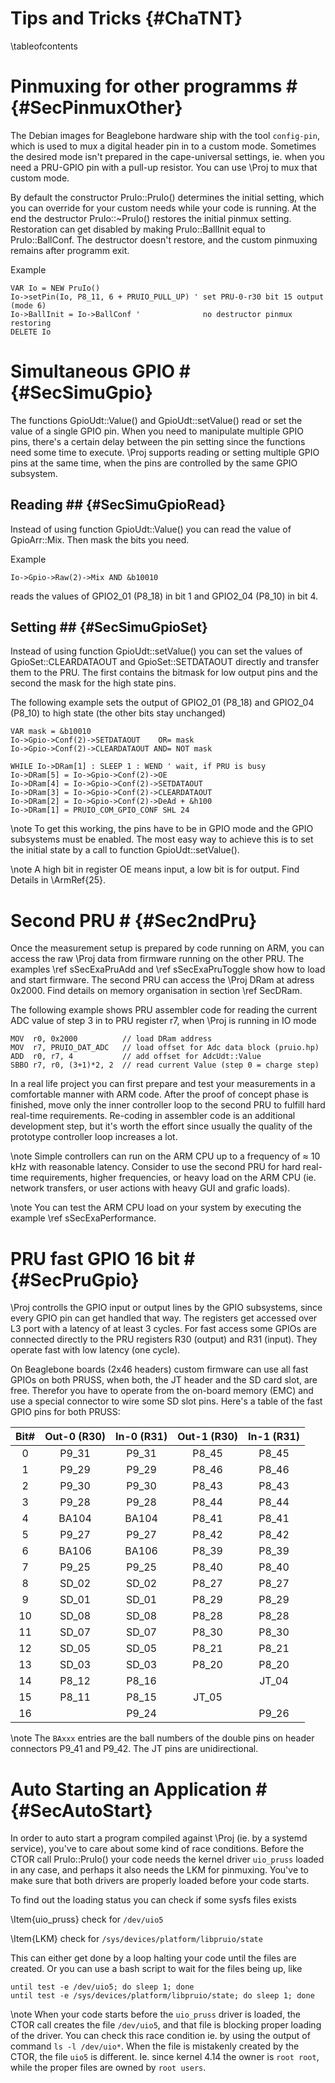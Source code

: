Tips and Tricks  {#ChaTNT}
===============
\tableofcontents


# Pinmuxing for other programms # {#SecPinmuxOther}

The Debian images for Beaglebone hardware ship with the tool
`config-pin`, which is used to mux a digital header pin in to a custom
mode. Sometimes the desired mode isn't prepared in the cape-universal
settings, ie. when you need a PRU-GPIO pin with a pull-up resistor. You
can use \Proj to mux that custom mode.

By default the constructor PruIo::PruIo() determines the initial
setting, which you can override for your custom needs while your code
is running. At the end the destructor PruIo::~PruIo() restores the
initial pinmux setting. Restoration can get disabled by making
PruIo::BallInit equal to PruIo::BallConf. The destructor doesn't
restore, and the custom pinmuxing remains after programm exit.

Example

    VAR Io = NEW PruIo()
    Io->setPin(Io, P8_11, 6 + PRUIO_PULL_UP) ' set PRU-0-r30 bit 15 output (mode 6)
    Io->BallInit = Io->BallConf '              no destructor pinmux restoring
    DELETE Io


# Simultaneous GPIO # {#SecSimuGpio}

The functions GpioUdt::Value() and GpioUdt::setValue() read or set the
value of a single GPIO pin. When you need to manipulate multiple GPIO
pins, there's a certain delay between the pin setting since the
functions need some time to execute. \Proj supports reading or setting
multiple GPIO pins at the same time, when the pins are controlled by
the same GPIO subsystem.

## Reading ## {#SecSimuGpioRead}

Instead of using function GpioUdt::Value() you can read the value of
GpioArr::Mix. Then mask the bits you need.

Example

    Io->Gpio->Raw(2)->Mix AND &b10010

reads the values of GPIO2_01 (P8_18) in bit 1 and GPIO2_04 (P8_10) in
bit 4.

## Setting ## {#SecSimuGpioSet}

Instead of using function GpioUdt::setValue() you can set the values of
GpioSet::CLEARDATAOUT and GpioSet::SETDATAOUT directly and transfer
them to the PRU. The first contains the bitmask for low output pins and
the second the mask for the high state pins.

The following example sets the output of GPIO2_01 (P8_18) and GPIO2_04
(P8_10) to high state (the other bits stay unchanged)

    VAR mask = &b10010
    Io->Gpio->Conf(2)->SETDATAOUT    OR= mask
    Io->Gpio->Conf(2)->CLEARDATAOUT AND= NOT mask

    WHILE Io->DRam[1] : SLEEP 1 : WEND ' wait, if PRU is busy
    Io->DRam[5] = Io->Gpio->Conf(2)->OE
    Io->DRam[4] = Io->Gpio->Conf(2)->SETDATAOUT
    Io->DRam[3] = Io->Gpio->Conf(2)->CLEARDATAOUT
    Io->DRam[2] = Io->Gpio->Conf(2)->DeAd + &h100
    Io->DRam[1] = PRUIO_COM_GPIO_CONF SHL 24

\note To get this working, the pins have to be in GPIO mode and the
      GPIO subsystems must be enabled. The most easy way to achieve
      this is to set the initial state by a call to function
      GpioUdt::setValue().

\note A high bit in register OE means input, a low bit is for output.
      Find Details in \ArmRef{25}.


# Second PRU # {#Sec2ndPru}

Once the measurement setup is prepared by code running on ARM, you can
access the raw \Proj data from firmware running on the other PRU. The
examples \ref sSecExaPruAdd and \ref sSecExaPruToggle show how to load
and start firmware. The second PRU can access the \Proj DRam at
adress 0x2000. Find details on memory organisation in section \ref
SecDRam.

The following example shows PRU assembler code for reading the current
ADC value of step 3 in to PRU register r7, when \Proj is running in IO
mode

    MOV  r0, 0x2000          // load DRam address
    MOV  r7, PRUIO_DAT_ADC   // load offset for Adc data block (pruio.hp)
    ADD  r0, r7, 4           // add offset for AdcUdt::Value
    SBBO r7, r0, (3+1)*2, 2  // read current Value (step 0 = charge step)

In a real life project you can first prepare and test your measurements
in a comfortable manner with ARM code. After the proof of concept phase
is finished, move only the inner controller loop to the second PRU to
fulfill hard real-time requirements. Re-coding in assembler code is an
additional development step, but it's worth the effort since usually
the quality of the prototype controller loop increases a lot.

\note Simple controllers can run on the ARM CPU up to a frequency of
      &asymp; 10 kHz with reasonable latency. Consider to use the
      second PRU for hard real-time requirements, higher frequencies,
      or heavy load on the ARM CPU (ie. network transfers, or user
      actions with heavy GUI and grafic loads).

\note You can test the ARM CPU load on your system by executing the
      example \ref sSecExaPerformance.


# PRU fast GPIO 16 bit # {#SecPruGpio}

\Proj controlls the GPIO input or output lines by the GPIO subsystems,
since every GPIO pin can get handled that way. The registers get
accessed over L3 port with a latency of at least 3 cycles. For fast
access some GPIOs are connected directly to the PRU registers R30
(output) and R31 (input). They operate fast with low latency (one
cycle).

On Beaglebone boards (2x46 headers) custom firmware can use all fast
GPIOs on both PRUSS, when both, the JT header and the SD card slot, are
free. Therefor you have to operate from the on-board memory (EMC) and
use a special connector to wire some SD slot pins. Here's a table of
the fast GPIO pins for both PRUSS:

| Bit# | Out-0 (R30) | In-0 (R31) | Out-1 (R30) | In-1 (R31) |
| :--: | :---: | :---: | :---: | :---: |
|   0  | P9_31 | P9_31 | P8_45 | P8_45 |
|   1  | P9_29 | P9_29 | P8_46 | P8_46 |
|   2  | P9_30 | P9_30 | P8_43 | P8_43 |
|   3  | P9_28 | P9_28 | P8_44 | P8_44 |
|   4  | BA104 | BA104 | P8_41 | P8_41 |
|   5  | P9_27 | P9_27 | P8_42 | P8_42 |
|   6  | BA106 | BA106 | P8_39 | P8_39 |
|   7  | P9_25 | P9_25 | P8_40 | P8_40 |
|   8  | SD_02 | SD_02 | P8_27 | P8_27 |
|   9  | SD_01 | SD_01 | P8_29 | P8_29 |
|  10  | SD_08 | SD_08 | P8_28 | P8_28 |
|  11  | SD_07 | SD_07 | P8_30 | P8_30 |
|  12  | SD_05 | SD_05 | P8_21 | P8_21 |
|  13  | SD_03 | SD_03 | P8_20 | P8_20 |
|  14  | P8_12 | P8_16 |       | JT_04 |
|  15  | P8_11 | P8_15 | JT_05 |       |
|  16  |       | P9_24 |       | P9_26 |

\note The `BAxxx` entries are the ball numbers of the double pins on
      header connectors P9_41 and P9_42. The JT pins are unidirectional.


# Auto Starting an Application # {#SecAutoStart}

In order to auto start a program compiled against \Proj (ie. by a
systemd service), you've to care about some kind of race conditions.
Before the CTOR call PruIo::PruIo() your code needs the kernel driver
`uio_pruss` loaded in any case, and perhaps it also needs the LKM for
pinmuxing. You've to make sure that both drivers are properly loaded
before your code starts.

To find out the loading status you can check if some sysfs files exists

\Item{uio_pruss} check for `/dev/uio5`

\Item{LKM} check for `/sys/devices/platform/libpruio/state`

This can either get done by a loop halting your code until the files
are created. Or you can use a bash script to wait for the files being
up, like

    until test -e /dev/uio5; do sleep 1; done
    until test -e /sys/devices/platform/libpruio/state; do sleep 1; done

\note When your code starts before the `uio_pruss` driver is loaded,
      the CTOR call creates the file `/dev/uio5`, and that file is
      blocking proper loading of the driver. You can check this race
      condition ie. by using the output of command `ls -l /dev/uio*`.
      When the file is mistakenly created by the CTOR, the file `uio5`
      is different. Ie. since kernel 4.14 the owner is `root root`,
      while the proper files are owned by `root users`.
